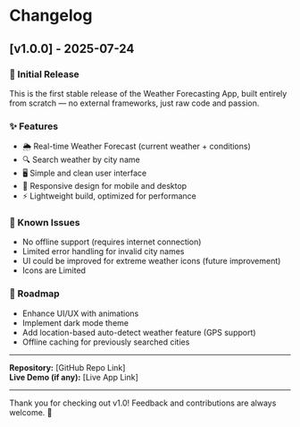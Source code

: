 # Changelog

## [v1.0.0] - 2025-07-24

### 🎉 Initial Release

This is the first stable release of the Weather Forecasting App, built entirely from scratch — no external frameworks, just raw code and passion.

### ✨ Features
- 🌦️ Real-time Weather Forecast (current weather + conditions)
- 🔍 Search weather by city name
- 🖥️ Simple and clean user interface
- 📱 Responsive design for mobile and desktop
- ⚡ Lightweight build, optimized for performance

### 🐞 Known Issues
- No offline support (requires internet connection)
- Limited error handling for invalid city names
- UI could be improved for extreme weather icons (future improvement)
- Icons are Limited

### 🚀 Roadmap
- Enhance UI/UX with animations
- Implement dark mode theme
- Add location-based auto-detect weather feature (GPS support)
- Offline caching for previously searched cities

---

**Repository:** [GitHub Repo Link]  
**Live Demo (if any):** [Live App Link]

---

Thank you for checking out v1.0! Feedback and contributions are always welcome. 🙌  
